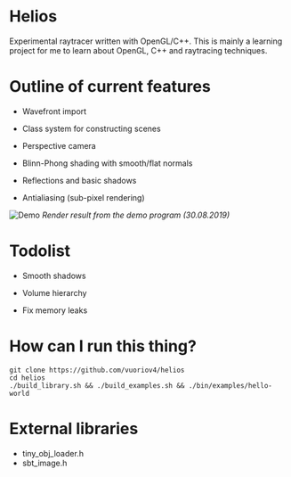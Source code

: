 # Helios


Experimental raytracer written with OpenGL/C++. This is mainly a learning project for me to learn about OpenGL, C++ and raytracing techniques.

# Outline of current features

- Wavefront import

- Class system for constructing scenes

- Perspective camera

- Blinn-Phong shading with smooth/flat normals

- Reflections and basic shadows

- Antialiasing (sub-pixel rendering)

![Demo](/demo-30-08-2019.png)
<i>Render result from the demo program (30.08.2019)</i>

# Todolist

- Smooth shadows

- Volume hierarchy

- Fix memory leaks

# How can I run this thing?

    git clone https://github.com/vuoriov4/helios
    cd helios
    ./build_library.sh && ./build_examples.sh && ./bin/examples/hello-world

# External libraries

- tiny_obj_loader.h
- sbt_image.h
